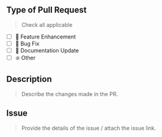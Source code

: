 ## Type of Pull Request 
> Check all applicable

- [ ] 🎉 Feature Enhancement
- [ ] 🐛 Bug Fix
- [ ] 📖 Documentation Update
- [ ] ❇️ Other

## Description
> Describe the changes made in the PR.

## Issue
> Provide the details of the issue / attach the issue link.



